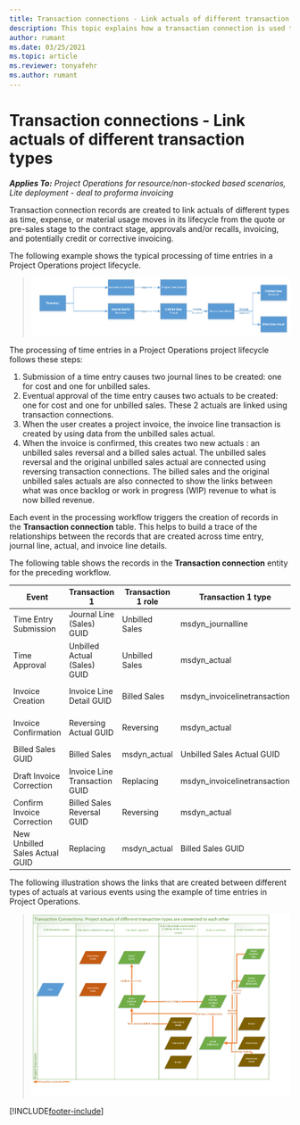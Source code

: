 ```yaml
---
title: Transaction connections - Link actuals of different transaction types
description: This topic explains how a transaction connection is used to link actuals of different types to help track profitability, billing backlog, and billed versus unbilled revenue calculations.
author: rumant
ms.date: 03/25/2021
ms.topic: article
ms.reviewer: tonyafehr 
ms.author: rumant
---
```


# Transaction connections - Link actuals of different transaction types

_**Applies To:** Project Operations for resource/non-stocked based scenarios, Lite deployment - deal to proforma invoicing_

Transaction connection records are created to link actuals of different types as time, expense, or material usage moves in its lifecycle from the quote or pre-sales stage to the contract stage, approvals and/or recalls, invoicing, and potentially credit or corrective invoicing.

The following example shows the typical processing of time entries in a Project Operations project lifecycle.

> ![Processing time entries in Project Operations.](media/basic-guide-17.png)

The processing of time entries in a Project Operations project lifecycle follows these steps: 

1. Submission of a time entry causes two journal lines to be created: one for cost and one for unbilled sales. 
2. Eventual approval of the time entry causes two actuals to be created: one for cost and one for unbilled sales. These 2 actuals are linked using transaction connections.
3. When the user creates a project invoice, the invoice line transaction is created by using data from the unbilled sales actual.
4. When the invoice is confirmed, this creates two new actuals : an unbilled sales reversal and a billed sales actual. The unbilled sales reversal and the original unbilled sales actual are connected using reversing transaction connections. The billed sales and the original unbilled sales actuals are also connected to show the links between what was once backlog or work in progress (WIP) revenue to what is now billed revenue.   

Each event in the processing workflow triggers the creation of records in the **Transaction connection** table. This helps to build a trace of the relationships between the records that are created across time entry, journal line, actual, and invoice line details.

The following table shows the records in the **Transaction connection** entity for the preceding workflow.

| Event                   |Transaction 1           |Transaction 1 role |Transaction 1 type          | Transaction 2                | Transaction 2 role | Transaction 2 type |
|-------------------------|-------------------------|-----------------|-----------------------------|------------------------------|--------------------|--------------------|
| Time Entry Submission   | Journal Line (Sales) GUID  | Unbilled Sales | msdyn_journalline         | Journal Line (cost) GUID     | Cost               | msdyn_journalline  |
| Time Approval           | Unbilled Actual (Sales) GUID  | Unbilled Sales   | msdyn_actual         | Cost Actual(cost) GUID       | Cost               | msdyn_actual       |
| Invoice Creation        | Invoice Line Detail GUID     | Billed Sales | msdyn_invoicelinetransaction | Unbilled Sales Actual GUID   | Unbilled Sales  | msdyn_actual       |
| Invoice Confirmation    | Reversing Actual GUID   | Reversing        | msdyn_actual                 | Original unbilled sales GUID | Original         | msdyn_actual       |
| Billed Sales GUID       | Billed Sales                  | msdyn_actual       | Unbilled Sales Actual GUID   | Unbilled Sales       | msdyn_actual     |                    |
| Draft Invoice Correction  | Invoice Line Transaction GUID | Replacing        | msdyn_invoicelinetransaction | Billed Sales GUID    | Original         | msdyn_actual       |
| Confirm Invoice Correction     | Billed Sales Reversal GUID    | Reversing   | msdyn_actual                 | Billed Sales GUID    | Original         | msdyn_actual       |
| New Unbilled Sales Actual GUID | Replacing                     | msdyn_actual | Billed Sales GUID           | Original             | msdyn_actual     |                    |


The following illustration shows the links that are created between different types of actuals at various events using the example of time entries in Project Operations.

> ![How actuals of different types are linked to each other in Project Operations.](media/TransactionConnections.png)

[!INCLUDE[footer-include](../includes/footer-banner.md)]
